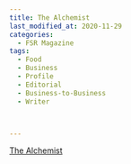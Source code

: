 ```yaml
---
title: The Alchemist
last_modified_at: 2020-11-29
categories:
  - FSR Magazine
tags:
  - Food
  - Business
  - Profile
  - Editorial 
  - Business-to-Business
  - Writer



---
```




[The Alchemist](http://www.omagdigital.com/publication/?i=575413&ver=html5&p=40)
